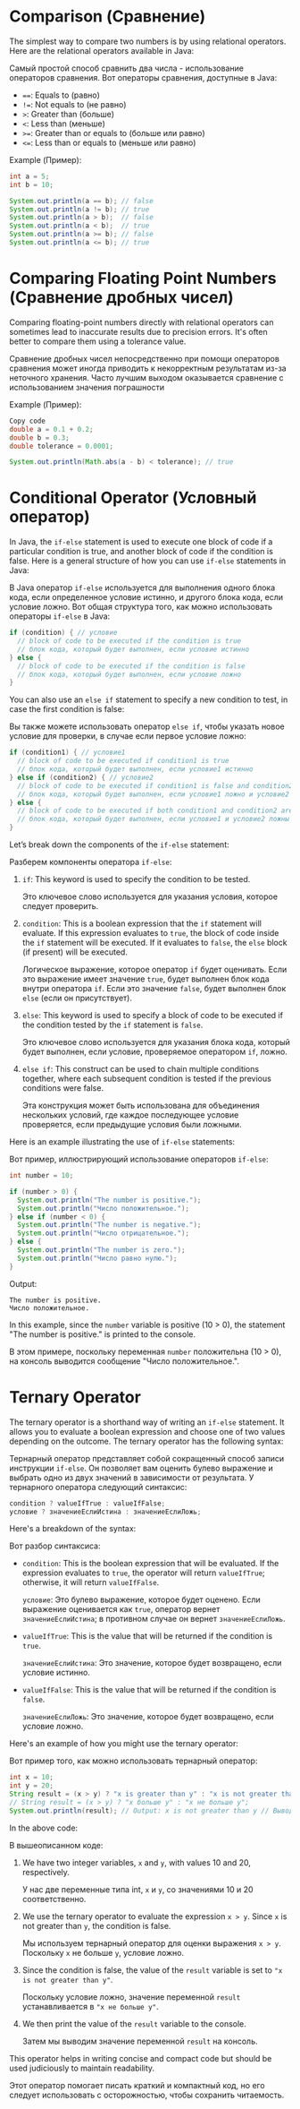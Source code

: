 # Comparison (Сравнение)

The simplest way to compare two numbers is by using relational operators. Here are the relational operators available in Java:

Самый простой способ сравнить два числа - использование операторов сравнения. Вот операторы сравнения, доступные в Java:

- `==`: Equals to (равно)
- `!=`: Not equals to (не равно)
- `>`: Greater than (больше)
- `<`: Less than (меньше)
- `>=`: Greater than or equals to (больше или равно)
- `<=`: Less than or equals to (меньше или равно)

Example (Пример):

```java
int a = 5;
int b = 10;

System.out.println(a == b); // false
System.out.println(a != b); // true
System.out.println(a > b);  // false
System.out.println(a < b);  // true
System.out.println(a >= b); // false
System.out.println(a <= b); // true
```

# Comparing Floating Point Numbers (Сравнение дробных чисел)

Comparing floating-point numbers directly with relational operators can sometimes lead to inaccurate results due to precision errors. It's often better to compare them using a tolerance value.

Сравнение дробных чисел непосредственно при помощи операторов сравнения может иногда приводить к некорректным результатам из-за неточного хранения. Часто лучшим выходом оказывается сравнение с использованием значения пограшности

Example (Пример):

```java
Copy code
double a = 0.1 + 0.2;
double b = 0.3;
double tolerance = 0.0001;

System.out.println(Math.abs(a - b) < tolerance); // true
```

# Conditional Operator (Условный оператор)

In Java, the `if-else` statement is used to execute one block of code if a particular condition is true, and another block of code if the condition is false. Here is a general structure of how you can use `if-else` statements in Java:

В Java оператор `if-else` используется для выполнения одного блока кода, если определенное условие истинно, и другого блока кода, если условие ложно. Вот общая структура того, как можно использовать операторы `if-else` в Java:

```java
if (condition) { // условие
  // block of code to be executed if the condition is true
  // блок кода, который будет выполнен, если условие истинно
} else {
  // block of code to be executed if the condition is false
  // блок кода, который будет выполнен, если условие ложно
}
```

You can also use an `else if` statement to specify a new condition to test, in case the first condition is false:

Вы также можете использовать оператор `else if`, чтобы указать новое условие для проверки, в случае если первое условие ложно:

```java
if (condition1) { // условие1
  // block of code to be executed if condition1 is true
  // блок кода, который будет выполнен, если условие1 истинно
} else if (condition2) { // условие2
  // block of code to be executed if condition1 is false and condition2 is true
  // блок кода, который будет выполнен, если условие1 ложно и условие2 истинно
} else {
  // block of code to be executed if both condition1 and condition2 are false
  // блок кода, который будет выполнен, если условие1 и условие2 ложны
}
```

Let’s break down the components of the `if-else` statement:

Разберем компоненты оператора `if-else`:

1. `if`: This keyword is used to specify the condition to be tested.

   Это ключевое слово используется для указания условия, которое следует проверить.
2. `condition`: This is a boolean expression that the `if` statement will evaluate. If this expression evaluates to `true`, the block of code inside the `if` statement will be executed. If it evaluates to `false`, the `else` block (if present) will be executed.

   Логическое выражение, которое оператор `if` будет оценивать. Если это выражение имеет значение `true`, будет выполнен блок кода внутри оператора `if`. Если это значение `false`, будет выполнен блок `else` (если он присутствует).
3. `else`: This keyword is used to specify a block of code to be executed if the condition tested by the `if` statement is `false`.

   Это ключевое слово используется для указания блока кода, который будет выполнен, если условие, проверяемое оператором `if`, ложно.
4. `else if`: This construct can be used to chain multiple conditions together, where each subsequent condition is tested if the previous conditions were false.

   Эта конструкция может быть использована для объединения нескольких условий, где каждое последующее условие проверяется, если предыдущие условия были ложными.

Here is an example illustrating the use of `if-else` statements:

Вот пример, иллюстрирующий использование операторов `if-else`:

```java
int number = 10;

if (number > 0) {
  System.out.println("The number is positive.");
  System.out.println("Число положительное.");
} else if (number < 0) {
  System.out.println("The number is negative.");
  System.out.println("Число отрицательное.");
} else {
  System.out.println("The number is zero.");
  System.out.println("Число равно нулю.");
}
```

Output:
```
The number is positive.
Число положительное.
```

In this example, since the `number` variable is positive (10 > 0), the statement "The number is positive." is printed to the console.

В этом примере, поскольку переменная `number` положительна (10 > 0), на консоль выводится сообщение "Число положительное.".

# Ternary Operator

The ternary operator is a shorthand way of writing an `if-else` statement. It allows you to evaluate a boolean expression and choose one of two values depending on the outcome. The ternary operator has the following syntax:

Тернарный оператор представляет собой сокращенный способ записи инструкции `if-else`. Он позволяет вам оценить булево выражение и выбрать одно из двух значений в зависимости от результата. У тернарного оператора следующий синтаксис:

```java
condition ? valueIfTrue : valueIfFalse;
условие ? значениеЕслиИстина : значениеЕслиЛожь;
```

Here's a breakdown of the syntax:

Вот разбор синтаксиса:

- `condition`: This is the boolean expression that will be evaluated. If the expression evaluates to `true`, the operator will return `valueIfTrue`; otherwise, it will return `valueIfFalse`.

  `условие`: Это булево выражение, которое будет оценено. Если выражение оценивается как `true`, оператор вернет `значениеЕслиИстина`; в противном случае он вернет `значениеЕслиЛожь`.
- `valueIfTrue`: This is the value that will be returned if the condition is `true`.

  `значениеЕслиИстина`: Это значение, которое будет возвращено, если условие истинно.
- `valueIfFalse`: This is the value that will be returned if the condition is `false`.

  `значениеЕслиЛожь`: Это значение, которое будет возвращено, если условие ложно.

Here's an example of how you might use the ternary operator:

Вот пример того, как можно использовать тернарный оператор:

```java
int x = 10;
int y = 20;
String result = (x > y) ? "x is greater than y" : "x is not greater than y";
// String result = (x > y) ? "x больше y" : "x не больше y";
System.out.println(result); // Output: x is not greater than y // Вывод: x не больше y
```

In the above code:

В вышеописанном коде:

1. We have two integer variables, `x` and `y`, with values 10 and 20, respectively.

   У нас две переменные типа int, `x` и `y`, со значениями 10 и 20 соответственно.
2. We use the ternary operator to evaluate the expression `x > y`. Since `x` is not greater than `y`, the condition is false.

   Мы используем тернарный оператор для оценки выражения `x > y`. Поскольку `x` не больше `y`, условие ложно.
3. Since the condition is false, the value of the `result` variable is set to `"x is not greater than y"`.

   Поскольку условие ложно, значение переменной `result` устанавливается в `"x не больше y"`.
4. We then print the value of the `result` variable to the console.

   Затем мы выводим значение переменной `result` на консоль.

This operator helps in writing concise and compact code but should be used judiciously to maintain readability.

Этот оператор помогает писать краткий и компактный код, но его следует использовать с осторожностью, чтобы сохранить читаемость.
